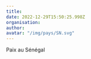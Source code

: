 ```yaml
---
title: 
date: 2022-12-29T15:50:25.998Z
organisation: 
author: 
avatar: "/img/pays/SN.svg"
---
```


Paix au Sénégal 